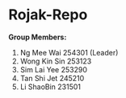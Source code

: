 # Rojak-Repo

**Group Members:** 
1. Ng Mee Wai   254301 (Leader)
2. Wong Kin Sin 253123
3. Sim Lai Yee  253290
4. Tan Shi Jet  245210
5. Li ShaoBin   231501
